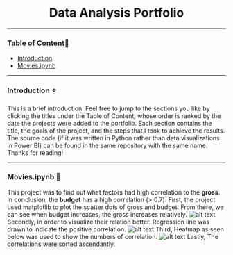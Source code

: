 <h1 style="text-align: center;">Data Analysis Portfolio</h1> 

--- 
### Table of Content📖 
  - [Introduction](#introduction)
  - [Movies.ipynb](#moviesipynb)

---
<a id="intro"></a>
### Introduction :star:
This is a brief introduction. Feel free to jump to the sections you like by clicking the titles under the Table of Content, whose order is ranked by the date the projects were added to the portfolio. Each section contains the title, the goals of the project, and the steps that I took to achieve the results. The source code (if it was written in Python rather than data visualizations in Power BI) can be found in the same repository with the same name. Thanks for reading!

---
 <!-- headings -->
 <a id="item-one"></a>
### Movies.ipynb :movie_camera:
This project was to find out what factors had high correlation to the **gross**. In conclusion, the **budget** has a high correlation (> 0.7). 
First, the project used matplotlib to plot the scatter dots of gross and budget. From there, we can see when budget increases, the gross increases relatively. 
![alt text](1.png)
Secondly, in order to visualize their relation better. Regression line was drawn to indicate the positive correlation.
![alt text](2-1.png)
Third, Heatmap as seen below was used to show the numbers of correlation.
![alt text](3.png)
Lastly, The correlations were sorted ascendantly.
